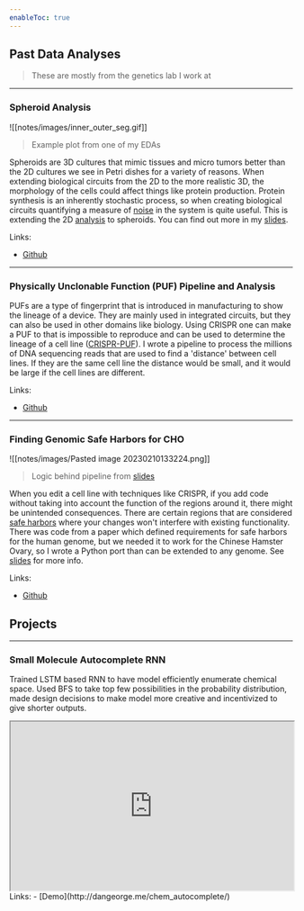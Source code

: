 ```yaml
---
enableToc: true
---
```


## Past Data Analyses
> These are mostly from the genetics lab I work at

---
### Spheroid Analysis
![[notes/images/inner_outer_seg.gif]]
> Example plot from one of my EDAs

Spheroids are 3D cultures that mimic tissues and micro tumors better than the 2D cultures we see in Petri dishes for a variety of reasons. When extending biological circuits from the 2D to the more realistic 3D, the morphology of the cells could affect things like protein production. Protein synthesis is an inherently stochastic process, so when creating biological circuits quantifying a measure of [noise](https://en.wikipedia.org/wiki/Cellular_noise) in the system is quite useful. This is extending the 2D [analysis](https://academic.oup.com/nar/article/48/16/9406/5893975?login=false)  to spheroids. You can find out more in my [slides](https://github.com/degtrdg/spheroid-analysis/tree/main/presentations).

Links:
- [Github](https://github.com/degtrdg/spheroid-analysis/) 
---
### Physically Unclonable Function (PUF) Pipeline and Analysis

PUFs are a type of fingerprint that is introduced in manufacturing to show the lineage of a device. They are mainly used in integrated circuits, but they can also be used in other domains like biology. Using CRISPR one can make a PUF to that is impossible to reproduce and can be used to determine the lineage of a cell line ([CRISPR-PUF](https://pubmed.ncbi.nlm.nih.gov/35507652/)). I wrote a pipeline to process the millions of DNA sequencing reads that are used to find a 'distance' between cell lines. If they are the same cell line the distance would be small, and it would be large if the cell lines are different.

Links:
- [Github](https://github.com/degtrdg/puf_analysis) 

---
### Finding Genomic Safe Harbors for CHO

![[notes/images/Pasted image 20230210133224.png]]
> Logic behind pipeline from [slides](https://github.com/degtrdg/genomic-safe-harbors-CHO/tree/main/presentation)

When you edit a cell line with techniques like CRISPR, if you add code without taking into account the function of the regions around it, there might be unintended consequences. There are certain regions that are considered [safe harbors](https://www.sciencedirect.com/science/article/pii/S2667237521002319) where your changes won't interfere with existing functionality. There was code from a paper which defined requirements for safe harbors for the human genome, but we needed it to work for the Chinese Hamster Ovary, so I wrote a Python port than can be extended to any genome. See [slides](https://github.com/degtrdg/genomic-safe-harbors-CHO/tree/main/presentation) for more info.

Links:
- [Github](https://github.com/degtrdg/genomic-safe-harbors-CHO) 

## Projects
---
### Small Molecule Autocomplete RNN
Trained LSTM based RNN to have model efficiently enumerate chemical space. Used BFS to take top few possibilities in the probability distribution, made design decisions to make model more creative and incentivized to give shorter outputs.
<iframe src="https://www.youtube.com/embed/eeZ6qKVMesk?rel=0&modestbranding=1&"
   width="100%"
   height="300em"
   allowfullscreen="allowfullscreen"
></iframe>
Links:
- [Demo](http://dangeorge.me/chem_autocomplete/) 
